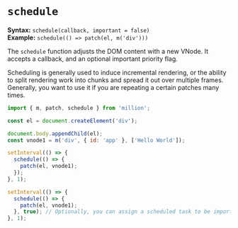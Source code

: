 # `schedule`

**Syntax:** `schedule(callback, important = false)`\
**Example:** `schedule(() => patch(el, m('div')))`

The `schedule` function adjusts the DOM content with a new VNode. It accepts a callback, and an optional important priority flag.

Scheduling is generally used to induce incremental rendering, or the ability to split rendering work into chunks and spread it out over multiple frames. Generally, you want to use it if you are repeating a certain patches many times.

```js
import { m, patch, schedule } from 'million';

const el = document.createElement('div');

document.body.appendChild(el);
const vnode1 = m('div', { id: 'app' }, ['Hello World']);

setInterval(() => {
  schedule(() => {
    patch(el, vnode1);
  });
}, 1);

setInterval(() => {
  schedule(() => {
    patch(el, vnode1);
  }, true); // Optionally, you can assign a scheduled task to be important, so that it is invoked immediately and called with requestAnimationFrame()
}, 1);
```
